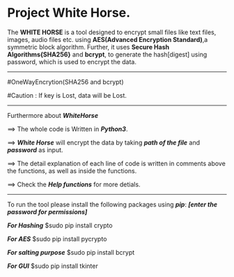 Project White Horse.
====================

The **WHITE HORSE** is a tool designed to encrypt small files like text files, images, audio files etc. using **AES(Advanced Encryption Standard)**,a symmetric block algorithm. Further, it uses **Secure Hash Algorithms{SHA256}** and **bcrypt**, to generate the hash[digest] using password, which is used to encrypt the data.

--------------------------------------------------------------------------------------

#OneWayEncrytion(SHA256 and bcrypt)

#Caution : If key is Lost, data will be Lost.

--------------------------------------------------------------------------------------

Furthermore about **_WhiteHorse_**

==> The whole code is Written in **_Python3_**.

==> **_White Horse_** will encrypt the data by taking **_path of the file_** and **_password_** as input.

==> The detail explanation of each line of code is written in comments above the functions, as well as inside the functions.

==> Check the **_Help functions_** for more detials.

----------------------------------------------------------------------------------------

To run the tool please install the following packages using  **_pip_**:
**_[enter the password for permissions]_**


**_For Hashing_**
$sudo pip install crypto

**_For AES_**
$sudo pip install pycrypto

**_For salting purpose_**
$sudo pip install bcrypt

**_For GUI_**
$sudo pip install tkinter

